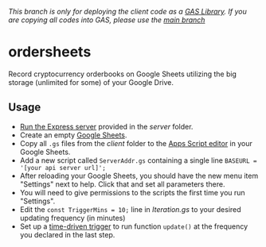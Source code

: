 *This branch is only for deploying the client code as a [GAS Library](https://developers.google.com/apps-script/guides/libraries). If you are copying all codes into GAS, please use the [main branch](https://github.com/kumkee/ordersheets)*
# ordersheets
Record cryptocurrency orderbooks on Google Sheets utilizing the big storage (unlimited for some) of your Google Drive.
## Usage
- [Run the Express server](https://expressjs.com/en/starter/hello-world.html) provided in the *server* folder.
- Create an empty [Google Sheets](https://www.google.com/sheets/about/).
- Copy all `.gs` files from the *client* folder to the [Apps Script editor](https://developers.google.com/apps-script/guides/sheets) in your Google Sheets.
- Add a new script called `ServerAddr.gs` containing a single line `BASEURL = '[your api server url]';`
- After reloading your Google Sheets, you should have the new menu item "Settings" next to help. Click that and set all parameters there.
- You will need to give permissions to the scripts the first time you run "Settings".
- Edit the `const TriggerMins = 10;` line in *Iteration.gs* to your desired updating frequency (in minutes)
- Set up a [time-driven trigger](https://developers.google.com/apps-script/guides/triggers/installable#time-driven_triggers) to run function `update()` at the frequency you declared in the last step.
